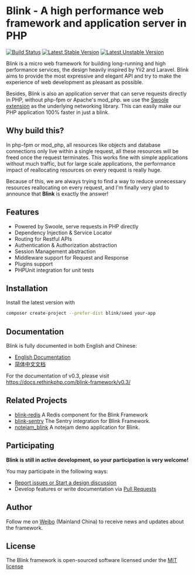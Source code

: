 Blink - A high performance web framework and application server in PHP
======================================================================

[![Build Status](https://travis-ci.org/bixuehujin/blink.svg?branch=master)](https://travis-ci.org/bixuehujin/blink)
[![Latest Stable Version](https://poser.pugx.org/blink/blink/v/stable)](https://packagist.org/packages/blink/blink)
[![Latest Unstable Version](https://poser.pugx.org/blink/blink/v/unstable)](https://packagist.org/packages/blink/blink)


Blink is a micro web framework for building long-running and high performance services, the design heavily inspired by Yii2
and Laravel. Blink aims to provide the most expressive and elegant API and try to make the experience of web development
as pleasant as possible.

Besides, Blink is also an application server that can serve requests directly in PHP, without php-fpm or Apache's mod_php.
we use the [Swoole extension](https://github.com/swoole/swoole-src) as the underlying networking library. This can easily make
our PHP application 100% faster in just a blink.

## Why build this?

In php-fpm or mod_php, all resources like objects and database connections only live within a single request,
all these resources will be freed once the request terminates. This works fine with simple applications without
much traffic, but for large scale applications, the performance impact of reallocating resources on every request
is really huge.

Because of this, we are always trying to find a way to reduce unnecessary resources reallocating on every request, and
I'm finally very glad to announce that **Blink** is exactly the answer!


## Features

* Powered by Swoole, serve requests in PHP directly
* Dependency Injection & Service Locator
* Routing for Restful APIs
* Authentication & Authorization abstraction
* Session Management abstraction
* Middleware support for Request and Response
* Plugins support
* PHPUnit integration for unit tests

## Installation

Install the latest version with

```bash
composer create-project --prefer-dist blink/seed your-app
```

## Documentation

Blink is fully documented in both English and Chinese:

 * [English Documentation](https://docs.rethinkphp.com/blink-framework/v0.4/en/)
 * [简体中文文档](https://docs.rethinkphp.com/blink-framework/v0.4/zh-CN/)

For the documentation of v0.3, please visit https://docs.rethinkphp.com/blink-framework/v0.3/

## Related Projects

 * [blink-redis](https://github.com/rethinkphp/blink-redis) A Redis component for the Blink Framework
 * [blink-sentry](https://github.com/bixuehujin/blink-sentry) The Sentry integration for Blink Framework.
 * [notejam_blink](https://github.com/Whyounes/notejam_blink) A notejam demo application for Blink.

## Participating

**Blink is still in active development, so your participation is very welcome!**

You may participate in the following ways:

* [Report issues or Start a design discussion](https://github.com/bixuehujin/blink/issues)
* Develop features or write documentation via [Pull Requests](https://github.com/bixuehujin/blink/pulls)

## Author

Follow me on [Weibo](http://weibo.com/bixuehujin) (Mainland China) to receive news and updates about the framework.

## License

The Blink framework is open-sourced software licensed under the [MIT license](http://opensource.org/licenses/MIT)
